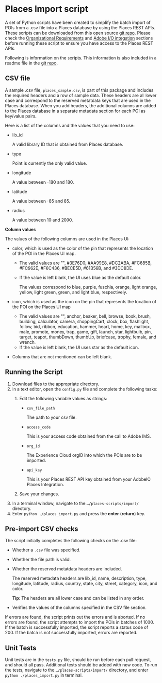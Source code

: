 Places Import script
=================
A set of Python scripts have been created to simplify the batch import of POIs from a .csv file into a Places database by using the Places REST APIs. These scripts can be downloaded from this open source [git repo](https://github.com/adobe/places-scripts). Please check the [Organizational Requirements](../places-rest-apis/organizational-requirements.md) and [Adobe I/O integation](../places-rest-apis/adobe-i-o-integration/README.md) sections before running  these script to ensure you have access to the Places REST APIs.

Following is information on the scripts. This information is also included in a readme file in the [git repo](https://github.com/adobe/places-scripts).

## CSV file

A sample .csv file, `places_sample.csv`, is part of this package and includes the required headers and a row of sample data. These headers are all lower case and correspond to the reserved metatdata keys that are used in the Places database. When you add headers, the additional columns are added to the Places database in a separate metadata section for each POI as key/value pairs.

Here is a list of the columns and the values that you need to use:

* lib_id

  A valid library ID that is obtained from Places database.

* type

  Point is currently the only valid value.

* longitude

  A value between -180 and 180.

* latitude

  A value between -85 and 85.

* radius

  A value between 10 and 2000.

**Column values**

The values of the following columns are used in the Places UI:

* color, which is used as the color of the pin that represents the location of the POI in the Places UI map.
  - The valid values are "", #3E76D0, #AA99E8, #DC2ABA, #FC685B, #FC962E, #F6C436, #BECE5D, #61B56B, and #3DC8DE.
  - If the value is left blank, the UI uses blue as the default color.
    
    The values correspond to blue, purple, fuschia, orange, light orange, yellow, light green, green, and light blue, respectively.
  
* icon, which is used as the icon on the pin that represents the location of the POI on the Places UI map
  - The valid values are "", anchor, beaker, bell, browse, book, brush, building, calculator, camera, shoppingCart, clock, box, flashlight, follow, bid, ribbon, education, hammer, heart, home, key, mailbox, male, promote, money, trap, game, gift, launch, star, lightbulb, pin, target, teapot, thumbDown, thumbUp, briefcase, trophy, female, and wrench.
  - If the value is left blank, the UI uses star as the default icon.

* Columns that are not mentioned can be left blank.


Running the Script
-------------
1. Download files to the appropriate directory.
1. In a text editor, open the `config.py` file and complete the following tasks:
   1. Edit the following variable values as strings:

      * `csv_file_path`

        The path to your csv file.

      * `access_code`
      
        This is your access code obtained from the call to Adobe IMS.
      
      * `org_id`
      
        The Experience Cloud orgID into which the POIs are to be imported.
      
      * `api_key`
      
        This is your Places REST API key obtained from your AdobeIO Places Integration.

    1. Save your changes.
1. In a terminal window, navigate to the `…/places-scripts/import/` directory.
1. Enter `python ./places_import.py` and press the **enter** (**return**) key.


Pre-import CSV checks
------------
The script initially completes the following checks on the .csv file:

- Whether a `.csv` file was specified.
- Whether the file path is valid.
- Whether the reserved metatdata headers are included.

  The reserved metadata headers are lib_id, name, description, type, longitude, latitude, radius, country, state, city, street, category, icon, and color.

  **Tip**: The headers are all lower case and can be listed in any order.

- Verifies the values of the columns specified in the CSV file section.

If errors are found, the script prints out the errors and is aborted. If no errors are found, the script attempts to import the POIs in batches of 1000. If the batch is successfully imported, the script reports a status code of 200. If the batch is not successfully imported, errors are reported.

## Unit Tests

Unit tests are in the `tests.py` file, should be run before each pull request, and should all pass. Additional tests should be added with new code. To run the tests, navigate to the `…/places-scripts/import/` directory, and enter `python ./places_import.py` in terminal.

